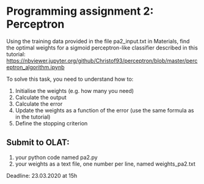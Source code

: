 # Programming assignment 2: Perceptron

Using the training data provided in the file pa2_input.txt in Materials, find the optimal weights for a sigmoid perceptron-like classifier described in this tutorial: https://nbviewer.jupyter.org/github/Christof93/perceptron/blob/master/perceptron_algorithm.ipynb

To solve this task, you need to understand how to:
1. Initialise the weights (e.g. how many you need)
2. Calculate the output
3. Calculate the error
4. Update the weights as a function of the error (use the same formula as in the tutorial)
5. Define the stopping criterion


## Submit to OLAT:
1. your python code named pa2.py
2. your weights as a text file, one number per line, named weights_pa2.txt

Deadline: 23.03.2020 at 15h
